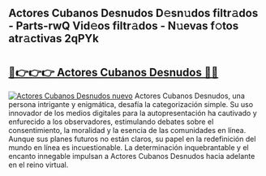 ## Actores Cubanos Desnudos D𝚎sn𝚞dos filtr𝚊dos - Parts-rwQ Vid𝚎os filtr𝚊dos - N𝚞evas f𝚘tos atr𝚊ctivas 2qPYk

# <h2><a href="http://mb37xg.tromn.icu/?c=Actores+Cubanos+Desnudos">🔗👉👉👉 Actores Cubanos Desnudos 🔗🔗</a></h2>

[![Actores Cubanos Desnudos nuevo](https://i.imgur.com/pEAQMta.gif)](http://mb37xg.tromn.icu/?c=Actores+Cubanos+Desnudos)
Actores Cubanos Desnudos, una persona intrigante y enigmática, desafía la categorización simple. Su uso innovador de los medios digitales para la autopresentación ha cautivado y enfurecido a los observadores, estimulando debates sobre el consentimiento, la moralidad y la esencia de las comunidades en línea. Aunque sus planes futuros no están claros, su papel en la redefinición del mundo en línea es incuestionable. La determinación inquebrantable y el encanto innegable impulsan a Actores Cubanos Desnudos hacia adelante en el reino virtual.
